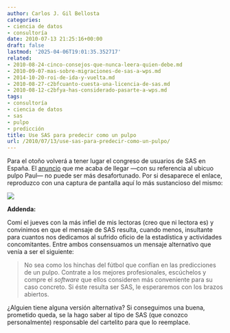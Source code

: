 ```yaml
---
author: Carlos J. Gil Bellosta
categories:
- ciencia de datos
- consultoría
date: 2010-07-13 21:25:16+00:00
draft: false
lastmod: '2025-04-06T19:01:35.352717'
related:
- 2010-08-24-cinco-consejos-que-nunca-leera-quien-debe.md
- 2010-09-07-mas-sobre-migraciones-de-sas-a-wps.md
- 2014-10-20-roi-de-ida-y-vuelta.md
- 2010-08-27-c2bfcuanto-cuesta-una-licencia-de-sas.md
- 2010-08-12-c2bfya-has-considerado-pasarte-a-wps.md
tags:
- consultoría
- ciencia de datos
- sas
- pulpo
- predicción
title: Use SAS para predecir como un pulpo
url: /2010/07/13/use-sas-para-predecir-como-un-pulpo/
---
```


Para el otoño volverá a tener lugar el congreso de usuarios de SAS en España. El [anuncio](http://www.sas.com/mailings/camp2007/c20921.html) que me acaba de llegar —con su referencia al ubicuo pulpo Paul— no puede ser más desafortunado. Por si desaparece el enlace, reproduzco con una captura de pantalla aquí lo más sustancioso del mismo:

[![](/wp-uploads/2010/07/sas_pulpo_paul.png#center)
](/wp-uploads/2010/07/sas_pulpo_paul.png#center)

**Addenda:**

Comí el jueves con la más infiel de mis lectoras (creo que ni lectora es) y convinimos en que el mensaje de SAS resulta, cuando menos, insultante para cuantos nos dedicamos al sufrido oficio de la estadística y actividades concomitantes. Entre ambos consensuamos un mensaje alternativo que venía a ser el siguiente:


>No sea como los hinchas del fútbol que confían en las predicciones de un pulpo. Contrate a los mejores profesionales, escúchelos y compre el _software_ que ellos consideren más conveniente para su caso concreto. Si éste resulta ser SAS, le esperaremos con los brazos abiertos.


¿Alguien tiene alguna versión alternativa? Si conseguimos una buena, prometido queda, se la hago saber al tipo de SAS (que conozco personalmente) responsable del cartelito para que lo reemplace.